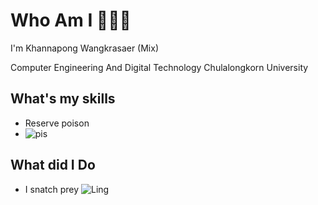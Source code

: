 # Who Am I 🐍🐍🐍
I'm Khannapong Wangkrasaer (Mix)


Computer Engineering And Digital Technology Chulalongkorn University


## What's my skills
- Reserve poison
- ![pis](https://static.wikia.nocookie.net/lolesports_gamepedia_en/images/5/5f/Contaminate.png/revision/latest?cb=20180130074721)

## What did I Do
- I snatch prey
![Ling](https://drive.google.com/file/d/1bU6LF2ZUYosxoTgYDhdfOVCy0hGqqygx/view)

<!--
**mixzky/mixzky** is a ✨ _special_ ✨ repository because its `README.md` (this file) appears on your GitHub profile.



Here are some ideas to get you started:

- 🔭 I’m currently working on ...
- 🌱 I’m currently learning ...
- 👯 I’m looking to collaborate on ...
- 🤔 I’m looking for help with ...
- 💬 Ask me about ...
- 📫 How to reach me: ...
- 😄 Pronouns: ...
- ⚡ Fun fact: ...
-->
